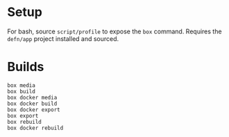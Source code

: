 Setup
=====

For bash, source `script/profile` to expose the `box` command.  Requires the
`defn/app` project installed and sourced.

Builds
======

    box media
    box build
    box docker media
    box docker build
    box docker export
    box export
    box rebuild
    box docker rebuild

